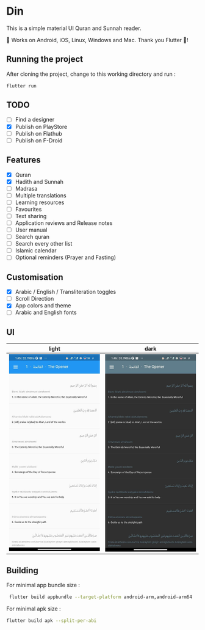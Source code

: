 # Din

This is a simple material UI Quran and Sunnah reader.

🤟 Works on Android, iOS, Linux, Windows and Mac. Thank you Flutter 💖!

## Running the project

After cloning the project, change to this working directory and run :

```sh
flutter run
```

## TODO

- [ ] Find a designer
- [x] Publish on PlayStore
- [ ] Publish on Flathub
- [ ] Publish on F-Droid

## Features

- [x] Quran
- [x] Hadith and Sunnah
- [ ] Madrasa
- [ ] Multiple translations
- [ ] Learning resources
- [ ] Favourites
- [ ] Text sharing
- [ ] Application reviews and Release notes
- [ ] User manual
- [ ] Search quran
- [ ] Search every other list
- [ ] Islamic calendar
- [ ] Optional reminders (Prayer and Fasting)

## Customisation

- [x] Arabic / English / Transliteration toggles
- [ ] Scroll Direction
- [x] App colors and theme
- [ ] Arabic and English fonts

## UI

| light                    | dark                          |
| ------------------------ | ----------------------------- |
| ![](./_assets/surah.jpg) | ![](./_assets/surah-dark.jpg) |

## Building

For minimal app bundle size :

```sh
 flutter build appbundle --target-platform android-arm,android-arm64
```

For minimal apk size :

```sh
flutter build apk --split-per-abi
```
